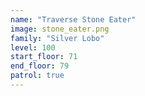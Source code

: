 ```yaml
---
name: "Traverse Stone Eater"
image: stone_eater.png
family: "Silver Lobo"
level: 100
start_floor: 71
end_floor: 79
patrol: true
---
```

